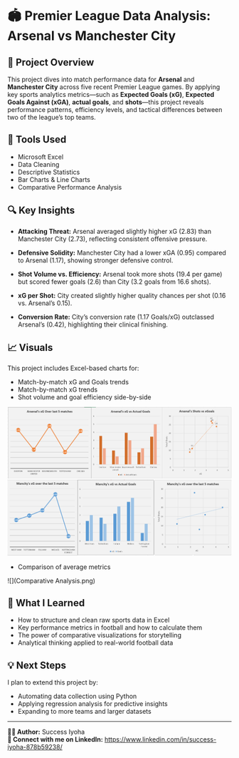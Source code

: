 # 🏟️ Premier League Data Analysis: Arsenal vs Manchester City

## 📌 Project Overview

This project dives into match performance data for **Arsenal** and **Manchester City** across five recent Premier League games. By applying key sports analytics metrics—such as **Expected Goals (xG)**, **Expected Goals Against (xGA)**, **actual goals**, and **shots**—this project reveals performance patterns, efficiency levels, and tactical differences between two of the league’s top teams.

## 🧰 Tools Used
- Microsoft Excel
- Data Cleaning
- Descriptive Statistics
- Bar Charts & Line Charts
- Comparative Performance Analysis

## 🔍 Key Insights

- **Attacking Threat:** Arsenal averaged slightly higher xG (2.83) than Manchester City (2.73), reflecting consistent offensive pressure.

- **Defensive Solidity:** Manchester City had a lower xGA (0.95) compared to Arsenal (1.17), showing stronger defensive control.

- **Shot Volume vs. Efficiency:** Arsenal took more shots (19.4 per game) but scored fewer goals (2.6) than City (3.2 goals from 16.6 shots).

- **xG per Shot:** City created slightly higher quality chances per shot (0.16 vs. Arsenal’s 0.15).

- **Conversion Rate:** City’s conversion rate (1.17 Goals/xG) outclassed Arsenal’s (0.42), highlighting their clinical finishing.

## 📈 Visuals
This project includes Excel-based charts for:
- Match-by-match xG and Goals trends
- Match-by-match xG trends
- Shot volume and goal efficiency side-by-side

![](Arsenal.png)
![](Mancity.png)
- Comparison of average metrics

![](Comparative Analysis.png)

## 🎯 What I Learned
- How to structure and clean raw sports data in Excel
- Key performance metrics in football and how to calculate them
- The power of comparative visualizations for storytelling
- Analytical thinking applied to real-world football data

## 💡 Next Steps
I plan to extend this project by:
- Automating data collection using Python
- Applying regression analysis for predictive insights
- Expanding to more teams and larger datasets

---

**👨‍💻 Author:** Success Iyoha  
**🔗 Connect with me on LinkedIn:** https://www.linkedin.com/in/success-iyoha-878b59238/ 
